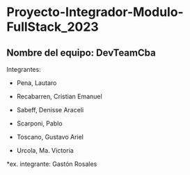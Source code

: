 # Proyecto-Integrador-Modulo-FullStack_2023

## Nombre del equipo: DevTeamCba

Integrantes:

* Pena, Lautaro

* Recabarren, Cristian Emanuel
  
* Sabeff, Denisse Araceli

* Scarponi, Pablo 

* Toscano, Gustavo Ariel 

* Urcola, Ma. Victoria


*ex. integrante: Gastón Rosales
